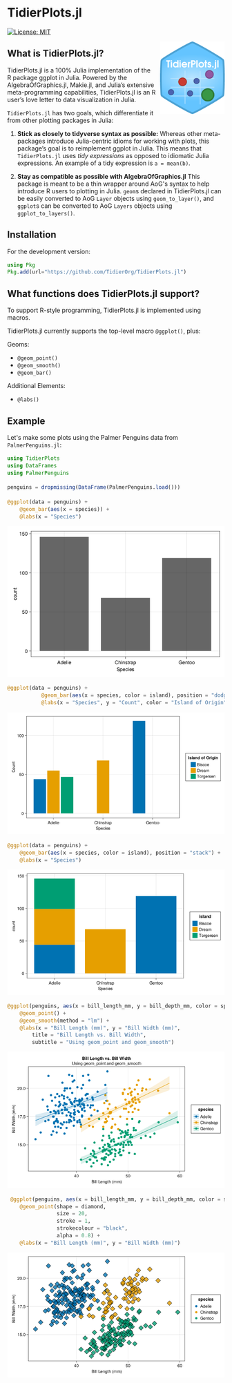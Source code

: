 # TidierPlots.jl

[![License: MIT](https://img.shields.io/badge/License-MIT-green.svg)](https://github.com/TidierOrg/Tidier.jl/blob/main/LICENSE)

<img src="/assets/logo.png" align="right" style="padding-left:10px;" width="150"/>

## What is TidierPlots.jl?
TidierPlots.jl is a 100% Julia implementation of the R package ggplot in Julia. Powered by the AlgebraOfGraphics.jl, Makie.jl, and Julia’s extensive meta-programming capabilities, TidierPlots.jl is an R user’s love
letter to data visualization in Julia.

`TidierPlots.jl` has two goals, which differentiate it from other plotting packages in Julia:

1.  **Stick as closely to tidyverse syntax as possible:** Whereas other
    meta-packages introduce Julia-centric idioms for working with
    plots, this package’s goal is to reimplement ggplot
    in Julia. This means that `TidierPlots.jl` uses *tidy expressions* as opposed
    to idiomatic Julia expressions. An example of a tidy expression is
    `a = mean(b)`.

2.  **Stay as compatible as possible with AlgebraOfGraphics.jl** This package is meant
    to be a thin wrapper around AoG's syntax to help introduce R users to plotting in 
    Julia. `geom`s declared in TidierPlots.jl can be easily converted to AoG `Layer`
    objects using `geom_to_layer()`, and `ggplot`s can be converted to AoG `Layers` objects
    using `ggplot_to_layers()`.

## Installation

For the development version:

```julia
using Pkg
Pkg.add(url="https://github.com/TidierOrg/TidierPlots.jl")
```

## What functions does TidierPlots.jl support?

To support R-style programming, TidierPlots.jl is implemented using macros.

TidierPlots.jl currently supports the top-level macro `@ggplot()`, plus:

Geoms:

- `@geom_point()`
- `@geom_smooth()`
- `@geom_bar()`

Additional Elements:

- `@labs()`

## Example

Let's make some plots using the Palmer Penguins data from `PalmerPenguins.jl`:

```julia
using TidierPlots
using DataFrames
using PalmerPenguins

penguins = dropmissing(DataFrame(PalmerPenguins.load()))

@ggplot(data = penguins) + 
    @geom_bar(aes(x = species)) +
    @labs(x = "Species")
```
![](assets/example_col.png)


```julia
@ggplot(data = penguins) +
           @geom_bar(aes(x = species, color = island), position = "dodge") +
           @labs(x = "Species", y = "Count", color = "Island of Origin")
```
![](assets/example_col_color.png)

```julia
@ggplot(data = penguins) + 
    @geom_bar(aes(x = species, color = island), position = "stack") +
    @labs(x = "Species")
```
![](assets/example_col_stack.png)


```julia
@ggplot(penguins, aes(x = bill_length_mm, y = bill_depth_mm, color = species)) + 
    @geom_point() + 
    @geom_smooth(method = "lm") +
    @labs(x = "Bill Length (mm)", y = "Bill Width (mm)", 
        title = "Bill Length vs. Bill Width", 
        subtitle = "Using geom_point and geom_smooth")
```

![](assets/example_point_smooth.png)

```julia
 @ggplot(penguins, aes(x = bill_length_mm, y = bill_depth_mm, color = species)) + 
    @geom_point(shape = diamond, 
                size = 20, 
                stroke = 1, 
                strokecolour = "black",
                alpha = 0.8) +
    @labs(x = "Bill Length (mm)", y = "Bill Width (mm)")
```
![](assets/geom_point_customize.png)
